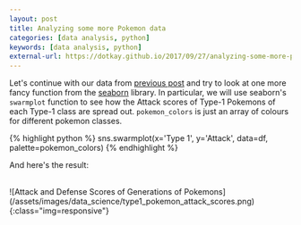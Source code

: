```yaml
---
layout: post
title: Analyzing some more Pokemon data 
categories: [data analysis, python]
keywords: [data analysis, python]
external-url: https://dotkay.github.io/2017/09/27/analyzing-some-more-pokemon-data
---
```


Let's continue with our data from [previous post](https://dotkay.github.io/2017/09/26/more-pokemon-data-analysis) and try to look at one more fancy function from the [seaborn](https://seaborn.pydata.org/) library. In particular, we will use seaborn's `swarmplot` function to see how the Attack scores of Type-1 Pokemons of each Type-1 class are spread out. `pokemon_colors` is just an array of colours for different pokemon classes. 

{% highlight python %}
sns.swarmplot(x='Type 1', y='Attack', data=df,
              palette=pokemon_colors)
{% endhighlight %}

And here's the result:

<br>
![Attack and Defense Scores of Generations of Pokemons](/assets/images/data_science/type1_pokemon_attack_scores.png){:class="img=responsive"}